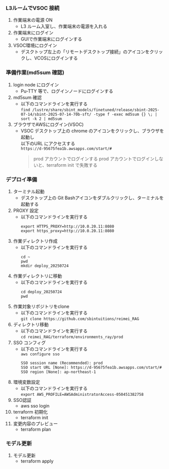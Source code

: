### L3ルームでVSOC 接続
1. 作業端末の電源 ON
   - L3 ルーム入室し、作業端末の電源を入れる
1. 作業端末にログイン
   - GUIで作業端末にログインする
1. VSOC環境にログイン
   - デスクトップ左上の「リモートデスクトップ接続」のアイコンをクリックし、VCOSにログインする

### 準備作業(md5sum 確認)
1. login node にログイン
   - Pu-TTY 等で、ログインノードにログインする
1. md5sum 確認
   - 以下のコマンドラインを実行する  
     `find /lustre/share/sbint_models/finetuned/release/sbint-2025-07-14/sbint-2025-07-14-70b-sft/ -type f -exec md5sum {} \; | sort -k 2 | md5sum`
1. ブラウザでAWSにログイン(VSOC)
   - VSOC デスクトップ上の chrome のアイコンをクリックし、ブラウザを起動し  
     以下のURL にアクセスする  
     `https://d-95675fea1b.awsapps.com/start/#`
     > prod アカウントでログインする
     > prod アカウントでログインしないと、terraform init で失敗する

### デプロイ準備
1. ターミナル起動
   - デスクトップ上の Git Bashアイコンをダブルクリックし、ターミナルを起動する
1. PROXY 設定
   - 以下のコマンドラインを実行する
     ```
     export HTTPS_PROXY=http://10.0.20.11:8080
     export https_proxy=http://10.0.20.11:8080
     ```
1. 作業ディレクトリ作成
   - 以下のコマンドラインを実行する
     ```
     cd ~
     pwd
     mkdir deploy_20250724
     ```
1. 作業ディレクトリに移動
   - 以下のコマンドラインを実行する
     ```
     cd deploy_20250724
     pwd
     ```
1. 作業対象リポジトリをclone
   - 以下のコマンドラインを実行する  
     `git clone https://github.com/sbintuitions/reimei_RAG`
1. ディレクトリ移動
   - 以下のコマンドラインを実行する  
     `cd reimei_RAG/terraform/environments_ray/prod`
1. SSO コンフィグ
   - 以下のコマンドラインを実行する  
     `aws configure sso`
     ```
     SSO session name (Recommended): prod
     SSO start URL [None]: https://d-95675fea1b.awsapps.com/start/#
     SSO region [None]: ap-northeast-1
     ```
1. 環境変数設定
   - 以下のコマンドラインを実行する  
     `export AWS_PROFILE=AWSAdministratorAccess-050451382758`
1. SSO認証
   - aws sso login
1. terraform 初期化
   - terraform init
1. 変更内容のプレビュー
   - terraform plan

### モデル更新
1. モデル更新
   - terraform apply

